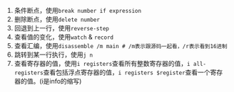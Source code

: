 1. 条件断点，使用`break number if expression`
2. 删除断点，使用`delete number`
3. 回退到上一行，使用`reverse-step`
4. 查看值的变化，使用`watch` & `record `
5. 查看汇编，使用`disassemble /m main # /m表示跟源码一起看，/r表示看到16进制`
6. 跳转到某一行执行，使用`j n`
7. 查看寄存器的值，使用`i registers`查看所有整数寄存器的值，`i all-registers`查看包括浮点寄存器的值，`i registers $register`查看一个寄存器的值。(i是info的缩写)
